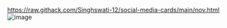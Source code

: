 https://raw.githack.com/Singhswati-12/social-media-cards/main/nov.html
![image](https://github.com/user-attachments/assets/5a3135fb-2113-43e1-8ce3-9400c4dd8c06)
